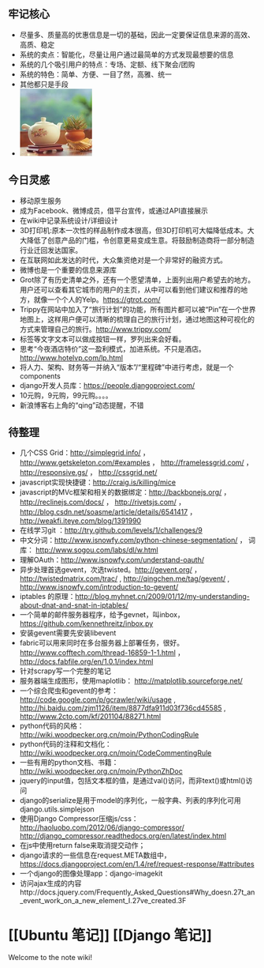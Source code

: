 ## 牢记核心
* 尽量多、质量高的优惠信息是一切的基础，因此一定要保证信息来源的高效、高质、稳定
* 系统的卖点：智能化，尽量让用户通过最简单的方式发现最想要的信息
* 系统的几个吸引用户的特点：专场、定额、线下聚会/团购
* 系统的特色：简单、方便、一目了然，高雅、统一
* 其他都只是手段
* ![dksl](./img/SNAG-0000.png)

## 今日灵感
* 移动原生服务
* 成为Facebook、微博成员，借平台宣传，或通过API直接展示
* 在wiki中记录系统设计/详细设计
* 3D打印机:原本一次性的样品制作成本很高，但3D打印机可大幅降低成本。大大降低了创意产品的门槛，令创意更易变成生意。将鼓励制造商将一部分制造行业迁回发达国家。
* 在互联网如此发达的时代，大众集资绝对是一个非常好的融资方式。
* 微博也是一个重要的信息来源库
* Grot除了有历史清单之外，还有一个愿望清单，上面列出用户希望去的地方。用户还可以查看其它城市的用户的主页，从中可以看到他们建议和推荐的地方，就像一个个人的Yelp。​https://gtrot.com/
* Trippy在网站中加入了“旅行计划”的功能，所有图片都可以被“Pin”在一个世界地图上，这样用户便可以清晰的梳理自己的旅行计划，通过地图这种可视化的方式来管理自己的旅行。​http://www.trippy.com/
* 标签等文字文本可以做成按钮一样，罗列出来会好看。
* 思考“今夜酒店特价”这一盈利模式，加进系统。不只是酒店。​http://www.hotelvp.com/lp.html
* 将人力、架构、财务等一并纳入“版本”/“里程碑”中进行考虑，就是一个components
* django开发人员库：​https://people.djangoproject.com/
* 10元购，9元购，99元购。。。。
* 新浪博客右上角的“qing”动态提醒，不错

## 待整理
* 几个CSS Grid：​http://simplegrid.info/ ， ​http://www.getskeleton.com/#examples ， ​http://framelessgrid.com/ ， ​http://responsive.gs/ ， ​http://cssgrid.net/
* javascript实现快捷键：​http://craig.is/killing/mice
* javascript的MVc框架和相关的数据绑定：​http://backbonejs.org/ ， ​http://reclinejs.com/docs/ ， ​http://rivetsjs.com/ ， ​http://blog.csdn.net/soasme/article/details/6541417 ， ​http://weakfi.iteye.com/blog/1391990
* 在线学习git ：​http://try.github.com/levels/1/challenges/9
* 中文分词：​http://www.isnowfy.com/python-chinese-segmentation/ ， 词库： ​http://www.sogou.com/labs/dl/w.html
* 理解OAuth：​http://www.isnowfy.com/understand-oauth/
* 异步处理首选gevent，次选twisted。​http://gevent.org/ ，​http://twistedmatrix.com/trac/ , ​http://qingchen.me/tag/gevent/ , ​http://www.isnowfy.com/introduction-to-gevent/
* iptables 的原理：​http://blog.myhnet.cn/2009/01/12/my-understanding-about-dnat-and-snat-in-iptables/
* 一个简单的邮件服务器程序，给予gevnet，叫inbox，​https://github.com/kennethreitz/inbox.py
* 安装gevent需要先安装libevent
* fabric可以用来同时在多台服务器上部署任务，很好。​http://www.cofftech.com/thread-16859-1-1.html ， ​http://docs.fabfile.org/en/1.0.1/index.html
* 针对scrapy写一个完整的笔记
* 服务器端生成图形，使用maplotlib： ​http://matplotlib.sourceforge.net/
* 一个综合爬虫和gevent的参考：​http://code.google.com/p/gcrawler/wiki/usage , ​http://hi.baidu.com/zjm1126/item/8877dfa911d03f736cd45585 , ​http://www.2cto.com/kf/201104/88271.html
* python代码的风格：​http://wiki.woodpecker.org.cn/moin/PythonCodingRule
* python代码的注释和文档化：​http://wiki.woodpecker.org.cn/moin/CodeCommentingRule
* 一些有用的python文档、书籍：​http://wiki.woodpecker.org.cn/moin/PythonZhDoc
* jquery的input值，包括文本框的值，是通过val()访问，而非text()或html()访问
* django的serialize是用于model的序列化，一般字典、列表的序列化可用django.utils.simplejson
* 使用Django Compressor压缩js/css： ​http://haoluobo.com/2012/06/django-compressor/ ​http://django_compressor.readthedocs.org/en/latest/index.html
* 在js中使用return false来取消提交动作；
* django请求的一些信息在request.META数组中，​https://docs.djangoproject.com/en/1.4/ref/request-response/#attributes
* 一个django的图像处理app：​django-imagekit
* 访问ajax生成的内容http://docs.jquery.com/Frequently_Asked_Questions#Why_doesn.27t_an_event_work_on_a_new_element_I.27ve_created.3F

[[Ubuntu 笔记]]
[[Django 笔记]]
=======
Welcome to the note wiki!
